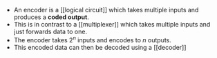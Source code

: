 - An encoder is a [[logical circuit]] which takes multiple inputs and produces a **coded output**.
- This is in contrast to a [[multiplexer]] which takes multiple inputs and just forwards data to one.
- The encoder takes $2^n$ inputs and encodes to $n$ outputs.
- This encoded data can then be decoded using a [[decoder]]
